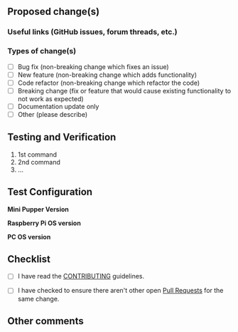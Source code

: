## Proposed change(s)

<!-- Describe the changes made in this PR. -->

### Useful links (GitHub issues, forum threads, etc.)

<!-- Provide any relevant links here. -->

### Types of change(s)

<!-- Select one or more. -->

- [ ] Bug fix (non-breaking change which fixes an issue)
- [ ] New feature (non-breaking change which adds functionality)
- [ ] Code refactor (non-breaking change which refactor the code)
- [ ] Breaking change (fix or feature that would cause existing functionality to not work as expected)
- [ ] Documentation update only
- [ ] Other (please describe)

## Testing and Verification

<!-- Please describe the tests that you ran to verify your changes. Please also provide instructions as appropriate so we can reproduce the test environment. -->

1. 1st command
2. 2nd command
3. ...

## Test Configuration

__Mini Pupper Version__  
<!-- [e.g. Mini Pupper, Mini Pupper 2, Mini Pupper 2 Pro] -->

__Raspberry Pi OS version__  
<!-- [e.g. Ubuntu 22.04] -->

__PC OS version__  
<!-- [e.g. Ubuntu 22.04] -->

## Checklist

- [ ] I have read the [CONTRIBUTING](https://github.com/mangdangroboticsclub/mini_pupper/blob/main/CONTRIBUTING.md) guidelines.
- [ ] I have checked to ensure there aren't other open [Pull Requests](../pulls) for the same change.


## Other comments

<!-- Please write here if you have any other comments. -->
<!-- Also, if you have screenshots or videos, please share them here. -->
